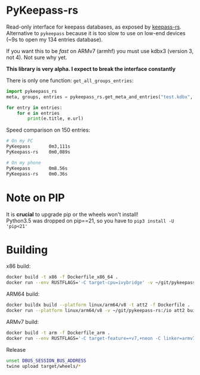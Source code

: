 # PyKeepass-rs

Read-only interface for keepass databases, as exposed by [keepass-rs](https://github.com/sseemayer/keepass-rs).
Alternative to `pykeepass` because it is too slow to use on low-end devices (~9s to open my 134 entries database).

If you want this to be _fast_ on ARMv7 (armhf) you must use kdbx3 (version 3, not 4). Not sure why yet.

**This library is very alpha. I expect to break the interface constantly**


There is only one function: `get_all_groups_entries`:
```python
import pykeepass_rs
meta, groups, entries = pykeepass_rs.get_meta_and_entries("test.kdbx", password="somePassw0rd", keyfile=None)

for entry in entries:
    for e in entries
        print(e.title, e.url)
```

Speed comparison on 150 entries:
```bash
# On my PC
PyKeepass       0m3,111s
PyKeepass-rs    0m0,089s

# On my phone
PyKeepass       0m8.56s
PyKeepass-rs    0m0.36s
```

# Note on PIP

It is **crucial** to upgrade pip or the wheels won't install!  
Python3.5 was dropped on pip==21, so you have to `pip3 install -U 'pip<21'`

# Building

x86 build:

```bash
docker build -t x86 -f Dockerfile_x86_64 .
docker run --env RUSTFLAGS='-C target-cpu=ivybridge' -v ~/git/pykeepass-rs:/io x86 build --release --strip -i python3.5 --target x86_64-unknown-linux-musl
```

ARM64 build:

```bash
docker buildx build --platform linux/arm64/v8 -t att2 -f Dockerfile .
docker run --platform linux/arm64/v8 -v ~/git/pykeepass-rs:/io att2 build --release --strip -i python3.5
```

ARMv7 build:

```bash
docker build -t arm -f Dockerfile_arm .
docker run --env RUSTFLAGS='-C target-feature=+v7,+neon -C linker=armv7-unknown-linux-gnueabihf-gcc' -v ~/git/pykeepass-rs:/io arm build --release --strip -i python3.5 --target armv7-unknown-linux-musleabihf
```


Release
```bash
unset DBUS_SESSION_BUS_ADDRESS
twine upload target/wheels/*
```

